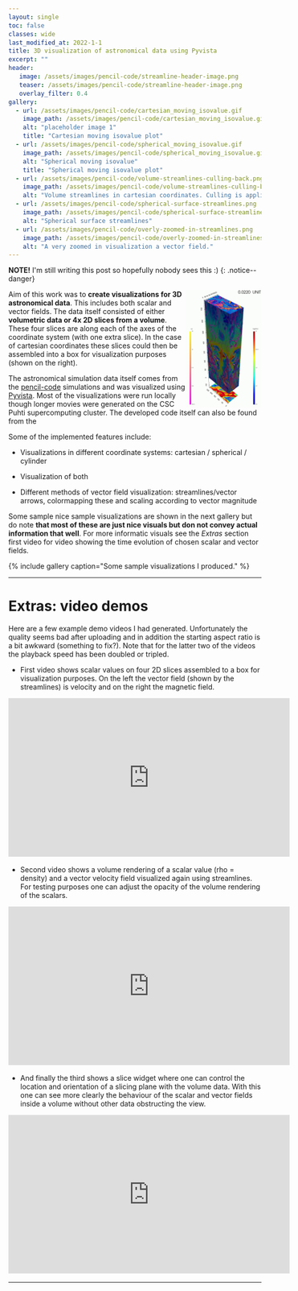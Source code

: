 ```yaml
---
layout: single
toc: false
classes: wide
last_modified_at: 2022-1-1
title: 3D visualization of astronomical data using Pyvista
excerpt: ""
header:
   image: /assets/images/pencil-code/streamline-header-image.png
   teaser: /assets/images/pencil-code/streamline-header-image.png
   overlay_filter: 0.4
gallery:
  - url: /assets/images/pencil-code/cartesian_moving_isovalue.gif
    image_path: /assets/images/pencil-code/cartesian_moving_isovalue.gif
    alt: "placeholder image 1"
    title: "Cartesian moving isovalue plot"
  - url: /assets/images/pencil-code/spherical_moving_isovalue.gif
    image_path: /assets/images/pencil-code/spherical_moving_isovalue.gif
    alt: "Spherical moving isovalue"
    title: "Spherical moving isovalue plot"
  - url: /assets/images/pencil-code/volume-streamlines-culling-back.png
    image_path: /assets/images/pencil-code/volume-streamlines-culling-back.png 
    alt: "Volume streamlines in cartesian coordinates. Culling is applied to the surface data such that only the back surfaces are shown."
  - url: /assets/images/pencil-code/spherical-surface-streamlines.png
    image_path: /assets/images/pencil-code/spherical-surface-streamlines.png 
    alt: "Spherical surface streamlines"
  - url: /assets/images/pencil-code/overly-zoomed-in-streamlines.png
    image_path: /assets/images/pencil-code/overly-zoomed-in-streamlines.png
    alt: "A very zoomed in visualization a vector field."
---
```



**NOTE!** I'm still writing this post so hopefully nobody sees this :)
{: .notice--danger}

<img src="/assets/images/pencil-code/cartesian-box-snapshot.png" align="right" width="30%">

Aim of this work was to **create visualizations for 3D astronomical data**. This includes both scalar and vector fields. The data itself consisted of either **volumetric data or 4x 2D slices from a volume**. These four slices are along each of the axes of the coordinate system (with one extra slice). In the case of cartesian coordinates these slices could then be assembled into a box for visualization purposes (shown on the right).

The astronomical simulation data itself comes from the [pencil-code](https://github.com/pencil-code/pencil-code) simulations and was visualized using [Pyvista](https://docs.pyvista.org). Most of the visualizations were run locally though longer movies were generated on the CSC Puhti supercomputing cluster. The developed code itself can also be found from the 

Some of the implemented features include:

* Visualizations in different coordinate systems: cartesian / spherical / cylinder

* Visualization of both 

* Different methods of vector field visualization: streamlines/vector arrows, colormapping these and scaling according to vector magnitude

Some sample nice sample visualizations are shown in the next gallery but do note **that most of these are just nice visuals but don not convey actual information that well**. For more informatic visuals see the *Extras* section first video for video showing the time evolution of chosen scalar and vector fields.

{% include gallery caption="Some sample visualizations I produced." %}

---

# Extras: video demos

Here are a few example demo videos I had generated. Unfortunately the quality seems bad after uploading and in addition the starting aspect ratio is a bit awkward (something to fix?). Note that for the latter two of the videos the playback speed has been doubled or tripled.

* First video shows scalar values on four 2D slices assembled to a box for visualization purposes. On the left the vector field (shown by the streamlines) is velocity and on the right the magnetic field.

<iframe width="560" height="315" src="https://www.youtube.com/embed/GqYbyNtQhws" title="YouTube video player" frameborder="0" allow="accelerometer; autoplay; clipboard-write; encrypted-media; gyroscope; picture-in-picture" allowfullscreen></iframe>

* Second video shows a volume rendering of a scalar value (rho = density) and a vector velocity field visualized again using streamlines. For testing purposes one can adjust the opacity of the volume rendering of the scalars.

<iframe width="560" height="315" src="https://www.youtube.com/embed/-w8EP2D9C-g" title="YouTube video player" frameborder="0" allow="accelerometer; autoplay; clipboard-write; encrypted-media; gyroscope; picture-in-picture" allowfullscreen></iframe>

* And finally the third shows a slice widget where one can control the location and orientation of a slicing plane with the volume data. With this one can see more clearly the behaviour of the scalar and vector fields inside a volume without other data obstructing the view.

<iframe width="560" height="315" src="https://www.youtube.com/embed/cWRE4LxPL-0" title="YouTube video player" frameborder="0" allow="accelerometer; autoplay; clipboard-write; encrypted-media; gyroscope; picture-in-picture" allowfullscreen></iframe>

---
